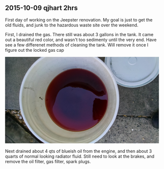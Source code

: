 ## 2015-10-09 qjhart 2hrs

First day of working on the Jeepster renovation.  My goal is just to get the old fluids, and junk to the hazardous waste site over the weekend.

First, I drained the gas.  There still was about 3 gallons in the tank.  It came out a beautiful red color, and wasn't too sedimenty until the very end.  Have see a few differenet methods of cleaning the tank.  Will remove it once I figure out the locked gas cap

![Drained Gas](images/drained_gas.jpg)

Next drained about 4 qts of blueish oil from the engine, and then about 3 quarts of normal looking radiator fluid.  Still need to look at the brakes, and remove the oil filter, gas filter, spark plugs.
